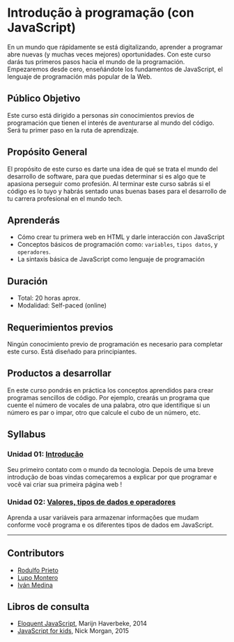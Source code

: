 # Introdução à programação (con JavaScript)

En un mundo que rápidamente se está digitalizando, aprender a programar abre
nuevas (y muchas veces mejores) oportunidades. Con este curso darás tus primeros
pasos hacia el mundo de la programación. Empezaremos desde cero, enseñándote los
fundamentos de JavaScript, el lenguaje de programación más popular de la Web.

## Público Objetivo

Este curso está dirigido a personas _sin_ conocimientos previos de programación
que tienen el interés de aventurarse al mundo del código. Será tu primer paso en
la ruta de aprendizaje.

## Propósito General

El propósito de este curso es darte una idea de qué se trata el mundo del
desarrollo de software, para que puedas determinar si es algo que te apasiona
perseguir como profesión. Al terminar este curso sabrás si el código es lo tuyo
y habrás sentado unas buenas bases para el desarrollo de tu carrera profesional
en el mundo tech.

## Aprenderás

* Cómo crear tu primera web en HTML y darle interacción con JavaScript
* Conceptos básicos de programación como: `variables`, `tipos datos`,
  y `operadores`.
* La sintaxis básica de JavaScript como lenguaje de programación

## Duración

* Total: 20 horas aprox.
* Modalidad: Self-paced (online)

## Requerimientos previos

Ningún conocimiento previo de programación es necesario para completar este
curso. Está diseñado para principiantes.

## Productos a desarrollar

En este curso pondrás en práctica los conceptos aprendidos para crear programas
sencillos de código. Por ejemplo, crearás un programa que cuente el número de
vocales de una palabra, otro que identifique si un número es par o impar, otro
que calcule el cubo de un número, etc.

## Syllabus

### Unidad 01: [Introducão](01-introduction)

Seu primeiro contato com o mundo da tecnologia. Depois de uma breve introdução
de boas vindas começaremos a explicar por que programar e você vai criar sua
primeira página web !

### Unidad 02: [Valores, tipos de dados e operadores](02-variables-and-data-types)

Aprenda a usar variáveis ​​para armazenar informações que mudam conforme você
programa e os diferentes tipos de dados em JavaScript.

***

## Contributors

* [Rodulfo Prieto](https://github.com/chamodev)
* [Lupo Montero](https://github.com/lupomontero)
* [Iván Medina](https://github.com/ivandevp)

## Libros de consulta

* [Eloquent JavaScript](http://eloquentjavascript.net/), Marijn Haverbeke, 2014
* [JavaScript for kids](http://pepa.holla.cz/wp-content/uploads/2015/11/JavaScript-for-Kids.pdf),
  Nick Morgan, 2015
